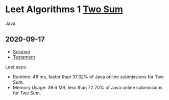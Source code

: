 


# Leet Algorithms 1 [Two Sum](https://leetcode.com/problems/two-sum)
Java


## 2020-09-17
* [Solution](Solution.java)
* [Testament](Testament.java)

Leet says:

* Runtime: 48 ms, faster than 37.32% of Java online submissions for Two Sum.
* Memory Usage: 39.6 MB, less than 72.70% of Java online submissions for Two Sum.
